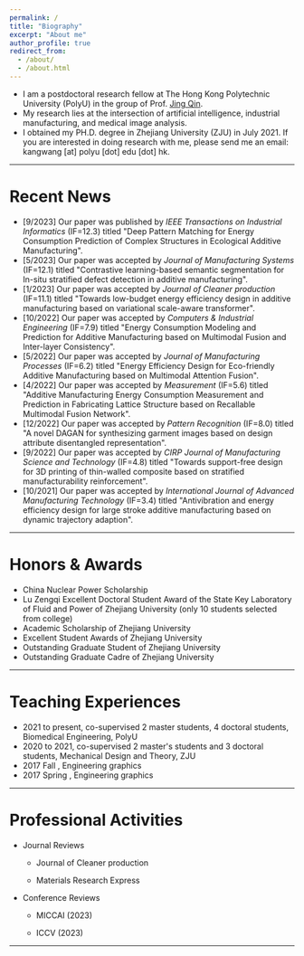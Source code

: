 ```yaml
---
permalink: /
title: "Biography"
excerpt: "About me"
author_profile: true
redirect_from: 
  - /about/
  - /about.html
---
```


- I am a postdoctoral research fellow at The Hong Kong Polytechnic University (PolyU) in the group of Prof. [Jing Qin](https://research.polyu.edu.hk/en/persons/jing-qin).
- My research lies at the intersection of artificial intelligence, industrial manufacturing, and medical image analysis. 
- I obtained my PH.D. degree in Zhejiang University (ZJU) in July 2021. If you are interested in doing research with me, please send me an email: kangwang [at] polyu [dot] edu [dot] hk.

***

Recent News
======
- [9/2023] Our paper was published by *IEEE Transactions on Industrial Informatics* (IF=12.3) titled "Deep Pattern Matching for Energy Consumption Prediction of Complex Structures in Ecological Additive Manufacturing".
- [5/2023] Our paper was accepted by *Journal of Manufacturing Systems* (IF=12.1) titled "Contrastive learning-based semantic segmentation for In-situ stratified defect detection in additive manufacturing".
- [1/2023] Our paper was accepted by *Journal of Cleaner production* (IF=11.1) titled "Towards low-budget energy efficiency design in additive manufacturing based on variational scale-aware transformer".
- [10/2022] Our paper was accepted by *Computers & Industrial Engineering* (IF=7.9) titled "Energy Consumption Modeling and Prediction for Additive Manufacturing based on Multimodal Fusion and Inter-layer Consistency".
- [5/2022] Our paper was accepted by *Journal of Manufacturing Processes* (IF=6.2) titled "Energy Efficiency Design for Eco-friendly Additive Manufacturing based on Multimodal Attention Fusion".
- [4/2022] Our paper was accepted by *Measurement* (IF=5.6) titled "Additive Manufacturing Energy Consumption Measurement and Prediction in Fabricating Lattice Structure based on Recallable Multimodal Fusion Network".
- [12/2022] Our paper was accepted by *Pattern Recognition* (IF=8.0) titled "A novel DAGAN for synthesizing garment images based on design attribute disentangled representation".
- [9/2022] Our paper was accepted by *CIRP Journal of Manufacturing Science and Technology* (IF=4.8) titled "Towards support-free design for 3D printing of thin-walled composite based on stratified manufacturability reinforcement".
- [10/2021] Our paper was accepted by *International Journal of Advanced Manufacturing Technology* (IF=3.4) titled "Antivibration and energy efficiency design for large stroke additive manufacturing based on dynamic trajectory adaption".

***

Honors & Awards
======
- China Nuclear Power Scholarship
- Lu Zengqi Excellent Doctoral Student Award of the State Key Laboratory of Fluid and Power of Zhejiang University (only 10 students selected from college)
- Academic Scholarship of Zhejiang University
- Excellent Student Awards of Zhejiang University
- Outstanding Graduate Student of Zhejiang University
- Outstanding Graduate Cadre of Zhejiang University

***

Teaching Experiences
======
- 2021 to present, co-supervised 2 master students, 4 doctoral students, Biomedical Engineering, PolyU
- 2020 to 2021, co-supervised 2 master's students and 3 doctoral students, Mechanical Design and Theory, ZJU
- 2017 Fall , Engineering graphics
- 2017 Spring , Engineering graphics

***

Professional Activities
======
- Journal Reviews  
  - Journal of Cleaner production  

  - Materials Research Express  

- Conference Reviews  

  - MICCAI (2023)  

  - ICCV (2023)

***


<script type="text/javascript" id="clustrmaps" src="//clustrmaps.com/map_v2.js?d=QiEmASDE_NzL_f0065Zm6X9uuI_uJhQtg3YM9NlZnOI&cl=ffffff&w=a"></script>
